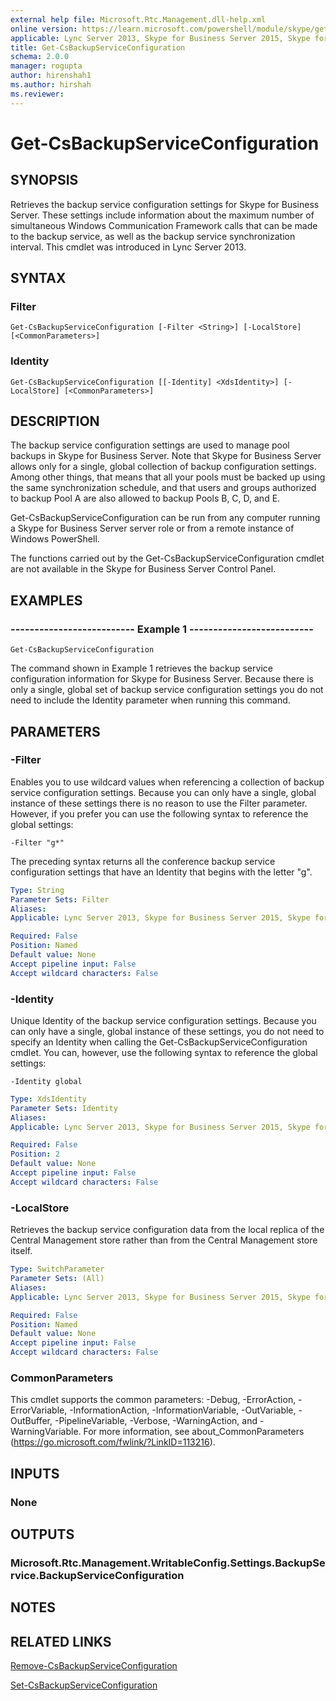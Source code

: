 ```yaml
---
external help file: Microsoft.Rtc.Management.dll-help.xml
online version: https://learn.microsoft.com/powershell/module/skype/get-csbackupserviceconfiguration
applicable: Lync Server 2013, Skype for Business Server 2015, Skype for Business Server 2019
title: Get-CsBackupServiceConfiguration
schema: 2.0.0
manager: rogupta
author: hirenshah1
ms.author: hirshah
ms.reviewer:
---
```


# Get-CsBackupServiceConfiguration

## SYNOPSIS
Retrieves the backup service configuration settings for Skype for Business Server.
These settings include information about the maximum number of simultaneous Windows Communication Framework calls that can be made to the backup service, as well as the backup service synchronization interval.
This cmdlet was introduced in Lync Server 2013.


## SYNTAX

### Filter
```
Get-CsBackupServiceConfiguration [-Filter <String>] [-LocalStore] [<CommonParameters>]
```

### Identity
```
Get-CsBackupServiceConfiguration [[-Identity] <XdsIdentity>] [-LocalStore] [<CommonParameters>]
```

## DESCRIPTION
The backup service configuration settings are used to manage pool backups in Skype for Business Server.
Note that Skype for Business Server allows only for a single, global collection of backup configuration settings.
Among other things, that means that all your pools must be backed up using the same synchronization schedule, and that users and groups authorized to backup Pool A are also allowed to backup Pools B, C, D, and E.

Get-CsBackupServiceConfiguration can be run from any computer running a Skype for Business Server server role or from a remote instance of Windows PowerShell.

The functions carried out by the Get-CsBackupServiceConfiguration cmdlet are not available in the Skype for Business Server Control Panel.


## EXAMPLES

### -------------------------- Example 1 --------------------------
```
Get-CsBackupServiceConfiguration
```

The command shown in Example 1 retrieves the backup service configuration information for Skype for Business Server.
Because there is only a single, global set of backup service configuration settings you do not need to include the Identity parameter when running this command.


## PARAMETERS

### -Filter
Enables you to use wildcard values when referencing a collection of backup service configuration settings.
Because you can only have a single, global instance of these settings there is no reason to use the Filter parameter.
However, if you prefer you can use the following syntax to reference the global settings:

`-Filter "g*"`

The preceding syntax returns all the conference backup service configuration settings that have an Identity that begins with the letter "g".

```yaml
Type: String
Parameter Sets: Filter
Aliases: 
Applicable: Lync Server 2013, Skype for Business Server 2015, Skype for Business Server 2019

Required: False
Position: Named
Default value: None
Accept pipeline input: False
Accept wildcard characters: False
```

### -Identity
Unique Identity of the backup service configuration settings.
Because you can only have a single, global instance of these settings, you do not need to specify an Identity when calling the Get-CsBackupServiceConfiguration cmdlet.
You can, however, use the following syntax to reference the global settings:

`-Identity global`

```yaml
Type: XdsIdentity
Parameter Sets: Identity
Aliases: 
Applicable: Lync Server 2013, Skype for Business Server 2015, Skype for Business Server 2019

Required: False
Position: 2
Default value: None
Accept pipeline input: False
Accept wildcard characters: False
```

### -LocalStore
Retrieves the backup service configuration data from the local replica of the Central Management store rather than from the Central Management store itself.

```yaml
Type: SwitchParameter
Parameter Sets: (All)
Aliases: 
Applicable: Lync Server 2013, Skype for Business Server 2015, Skype for Business Server 2019

Required: False
Position: Named
Default value: None
Accept pipeline input: False
Accept wildcard characters: False
```

### CommonParameters
This cmdlet supports the common parameters: -Debug, -ErrorAction, -ErrorVariable, -InformationAction, -InformationVariable, -OutVariable, -OutBuffer, -PipelineVariable, -Verbose, -WarningAction, and -WarningVariable. For more information, see about_CommonParameters (https://go.microsoft.com/fwlink/?LinkID=113216).


## INPUTS

### None


## OUTPUTS

### Microsoft.Rtc.Management.WritableConfig.Settings.BackupService.BackupServiceConfiguration


## NOTES


## RELATED LINKS

[Remove-CsBackupServiceConfiguration](Remove-CsBackupServiceConfiguration.md)

[Set-CsBackupServiceConfiguration](Set-CsBackupServiceConfiguration.md)

